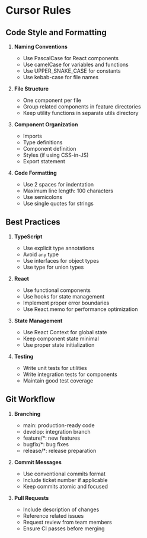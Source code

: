 # Cursor Rules

## Code Style and Formatting

1. **Naming Conventions**
   - Use PascalCase for React components
   - Use camelCase for variables and functions
   - Use UPPER_SNAKE_CASE for constants
   - Use kebab-case for file names

2. **File Structure**
   - One component per file
   - Group related components in feature directories
   - Keep utility functions in separate utils directory

3. **Component Organization**
   - Imports
   - Type definitions
   - Component definition
   - Styles (if using CSS-in-JS)
   - Export statement

4. **Code Formatting**
   - Use 2 spaces for indentation
   - Maximum line length: 100 characters
   - Use semicolons
   - Use single quotes for strings

## Best Practices

1. **TypeScript**
   - Use explicit type annotations
   - Avoid `any` type
   - Use interfaces for object types
   - Use type for union types

2. **React**
   - Use functional components
   - Use hooks for state management
   - Implement proper error boundaries
   - Use React.memo for performance optimization

3. **State Management**
   - Use React Context for global state
   - Keep component state minimal
   - Use proper state initialization

4. **Testing**
   - Write unit tests for utilities
   - Write integration tests for components
   - Maintain good test coverage

## Git Workflow

1. **Branching**
   - main: production-ready code
   - develop: integration branch
   - feature/*: new features
   - bugfix/*: bug fixes
   - release/*: release preparation

2. **Commit Messages**
   - Use conventional commits format
   - Include ticket number if applicable
   - Keep commits atomic and focused

3. **Pull Requests**
   - Include description of changes
   - Reference related issues
   - Request review from team members
   - Ensure CI passes before merging